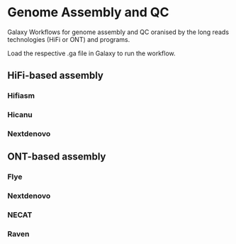 # Genome Assembly and QC
Galaxy Workflows for genome assembly and QC oranised by the long reads technologies (HiFi or ONT) and programs.

Load the respective .ga file in Galaxy to run the workflow.

## HiFi-based assembly

### Hifiasm

### Hicanu

### Nextdenovo

## ONT-based assembly

### Flye

### Nextdenovo

### NECAT

### Raven
